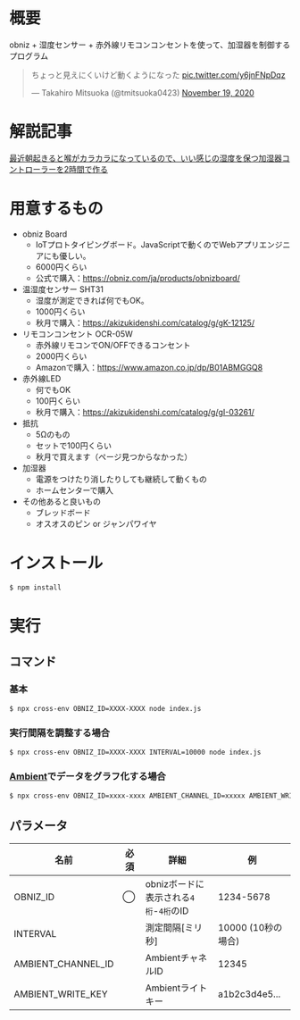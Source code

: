 # 概要

obniz + 湿度センサー + 赤外線リモコンコンセントを使って、加湿器を制御するプログラム

<blockquote class="twitter-tweet" data-conversation="none"><p lang="ja" dir="ltr">ちょっと見えにくいけど動くようになった <a href="https://t.co/y6jnFNpDqz">pic.twitter.com/y6jnFNpDqz</a></p>&mdash; Takahiro Mitsuoka (@tmitsuoka0423) <a href="https://twitter.com/tmitsuoka0423/status/1329421026334162949?ref_src=twsrc%5Etfw">November 19, 2020</a></blockquote> <script async src="https://platform.twitter.com/widgets.js" charset="utf-8"></script>

# 解説記事

[最近朝起きると喉がカラカラになっているので、いい感じの湿度を保つ加湿器コントローラーを2時間で作る](https://qiita.com/tmisuoka0423/items/c8d950d9c450826845b5)

# 用意するもの

- obniz Board
    - IoTプロトタイピングボード。JavaScriptで動くのでWebアプリエンジニアにも優しい。
    - 6000円くらい
    - 公式で購入：https://obniz.com/ja/products/obnizboard/
- 温湿度センサー SHT31
    - 湿度が測定できれば何でもOK。
    - 1000円くらい
    - 秋月で購入：https://akizukidenshi.com/catalog/g/gK-12125/
- リモコンコンセント OCR-05W
    - 赤外線リモコンでON/OFFできるコンセント
    - 2000円くらい
    - Amazonで購入：https://www.amazon.co.jp/dp/B01ABMGGQ8
- 赤外線LED
    - 何でもOK
    - 100円くらい
    - 秋月で購入：https://akizukidenshi.com/catalog/g/gI-03261/
- 抵抗
    - 5Ωのもの
    - セットで100円くらい
    - 秋月で買えます（ページ見つからなかった）
- 加湿器
    - 電源をつけたり消したりしても継続して動くもの
    - ホームセンターで購入
- その他あると良いもの
    - ブレッドボード
    - オスオスのピン or ジャンパワイヤ
# インストール

```bash
$ npm install
```

# 実行

## コマンド

### 基本

```bash
$ npx cross-env OBNIZ_ID=XXXX-XXXX node index.js
```
### 実行間隔を調整する場合

```bash
$ npx cross-env OBNIZ_ID=XXXX-XXXX INTERVAL=10000 node index.js
```

### [Ambient](https://ambidata.io/)でデータをグラフ化する場合


```bash
$ npx cross-env OBNIZ_ID=xxxx-xxxx AMBIENT_CHANNEL_ID=xxxxx AMBIENT_WRITE_KEY=xxxxxxxxxxxx node index.js
```

## パラメータ

| 名前 | 必須 | 詳細 | 例 |
| -- | -- | -- | -- |
| OBNIZ_ID | ◯ | obnizボードに表示される`4桁`-`4桁`のID | 1234-5678 |
| INTERVAL |  | 測定間隔[ミリ秒] | 10000 (10秒の場合) |
| AMBIENT_CHANNEL_ID |  | AmbientチャネルID | 12345 |
| AMBIENT_WRITE_KEY |  | Ambientライトキー | a1b2c3d4e5... |
